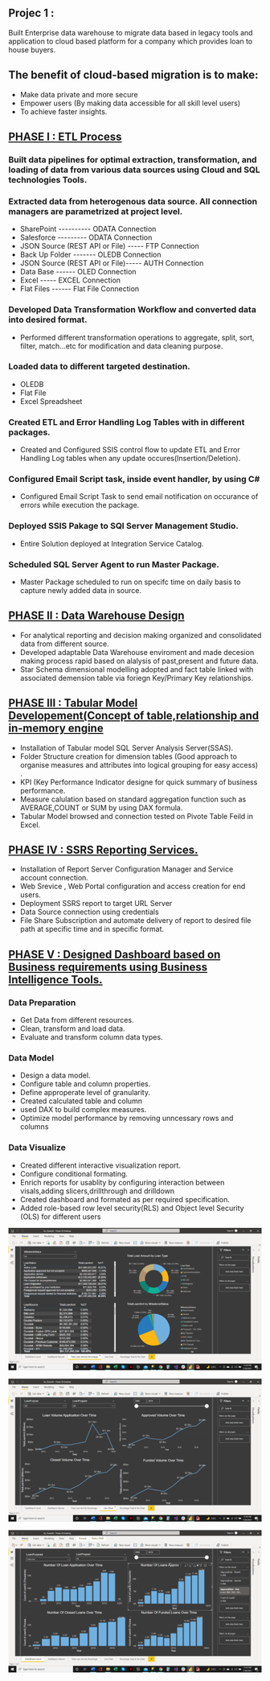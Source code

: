 ## Projec 1 :	

Built Enterprise data warehouse to migrate data based in legacy tools and application to cloud based platform for a company which provides loan to house buyers.

## The benefit of cloud-based migration is to make:
  *	Make data private and more secure
  * Empower users (By making data accessible for all skill level users)
  * To achieve faster insights.
 
## [PHASE I : ETL Process](https://github.com/Ejob2021/Ejob2021.github.io/blob/main/Project%20Summary.docx)

### Built data pipelines for optimal extraction, transformation, and loading of data from various data sources using Cloud and SQL technologies Tools.

###	Extracted data from heterogenous data source. All connection managers are parametrized at project level.

  * SharePoint ----------                      ODATA Connection 
  * Salesforce  ---------                      ODATA Connection 
  * JSON Source (REST API or File) -----       FTP Connection 
  * Back Up Folder     -------                 OLEDB Connection 
  * JSON Source (REST API or File)-----        AUTH Connection 
  * Data Base   ------                         OLED Connection 
  * Excel             -----                    EXCEL Connection 
  * Flat Files     ------                      Flat File Connection

###	Developed Data Transformation Workflow and converted data into desired  format. 

 * Performed different transformation operations to aggregate, split, sort, filter, match…etc for modification and data cleaning purpose.
 

###	Loaded data to different targeted destination.

  *	OLEDB
  *	Flat File
  *	Excel Spreadsheet

###	Created ETL and Error Handling Log Tables with in different packages.

  * Created and Configured  SSIS control flow to update ETL and Error Handling Log tables when  any update occures(Insertion/Deletion). 

###	Configured Email Script task, inside event handler, by using C#

  * Configured Email Script Task to send email notification on occurance of errors while execution the package.
 
### Deployed SSIS Pakage to SQl Server Management Studio.

  * Entire Solution deployed at Integration Service Catalog.
  
### Scheduled SQL Server Agent to run Master Package.

 * Master Package scheduled to run on specifc time on daily basis to capture newly added data in source.
 
## [PHASE II : Data Warehouse Design ](https://github.com/Ejob2021/Ejob2021.github.io/blob/main/Phase%20II%20Summary%20Report.docx)

 * For analytical reporting and decision making organized and consolidated data from different source.
 * Developed  adaptable Data Warehouse enviroment and made decesion making process rapid based on alalysis of past,present and future data.
 * Star Schema dimensional modelling adopted and fact table linked with associated demension table via foriegn Key/Primary Key relationships.

## [PHASE III : Tabular Model Developement(Concept of table,relationship and in-memory engine](https://github.com/Ejob2021/Ejob2021.github.io/blob/main/2021-07-31.png)

 * Installation of Tabular model SQL Server Analysis Server(SSAS).
 * Folder Structure creation for dimension tables (Good approach to organise measures and attributes into logical grouping for easy access) .
 * KPI (Key Performance Indicator designe for quick summary of business performance.
 * Measure calulation based on standard aggregation function such as AVERAGE,COUNT or SUM by using DAX formula.
 * Tabular Model browsed and connection tested on Pivote Table Feild in Excel.
  
## [PHASE IV : SSRS Reporting Services.](https://github.com/Ejob2021/Ejob2021.github.io/blob/main/2021-07-30%20(1).png)

 * Installation of Report Server Configuration Manager and Service account connection.
 * Web Srevice , Web Portal configuration and access creation for end users.
 * Deployment SSRS report to target URL Server 
 * Data Source connection using credentials
 * File Share Subscription and automate delivery of report to desired file path at specific time and in specific format.

## [PHASE V : Designed Dashboard based on Business requirements using Business Intelligence Tools.](https://github.com/Ejob2021/Ejob2021.github.io/blob/main/2021-07-30%20(3).png)

### Data Preparation
 
 * Get Data from different resources.
 * Clean, transform and load data.
 * Evaluate and transform column data types.

### Data Model
 
 * Design a data model.
 * Configure table and column properties.
 * Define approperate level of granularity.
 * Created calculated table and column
 * used DAX to build complex measures.
 * Optimize model performance by removing unncessary rows and columns
 
### Data Visualize
 
 * Created different interactive visualization report.
 * Configure conditional formating.
 * Enrich reports for usablity by configuring interaction between visals,adding slicers,drillthrough and drilldown
 * Created dashboard and formated as per required specification. 
 * Added role-based row level security(RLS) and Object level Security (OLS) for different users
    
 ![](https://github.com/Ejob2021/Ejob2021.github.io/blob/main/2021-07-30%20(3).png)
 
 ![](https://github.com/Ejob2021/Ejob2021.github.io/blob/main/2021-07-30%20(4).png)
 
 ![](https://github.com/Ejob2021/Ejob2021.github.io/blob/main/2021-07-30%20(2).png)
 
 

